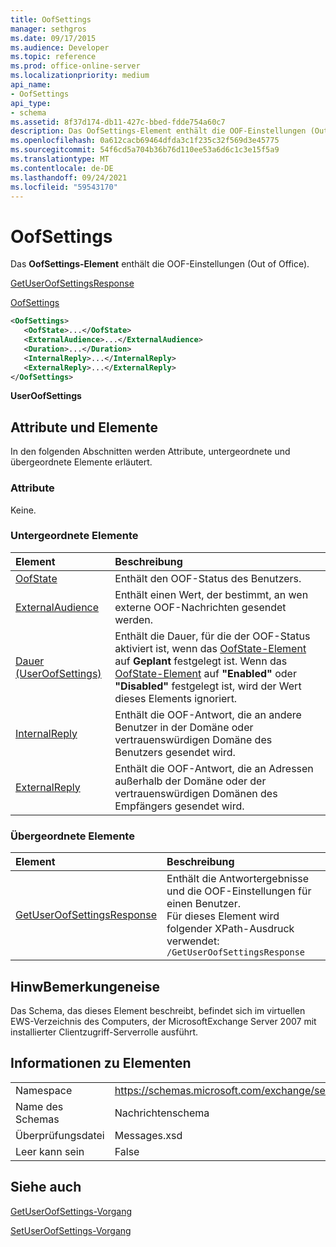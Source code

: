 ```yaml
---
title: OofSettings
manager: sethgros
ms.date: 09/17/2015
ms.audience: Developer
ms.topic: reference
ms.prod: office-online-server
ms.localizationpriority: medium
api_name:
- OofSettings
api_type:
- schema
ms.assetid: 8f37d174-db11-427c-bbed-fdde754a60c7
description: Das OofSettings-Element enthält die OOF-Einstellungen (Out of Office).
ms.openlocfilehash: 0a612cacb69464dfda3c1f235c32f569d3e45775
ms.sourcegitcommit: 54f6cd5a704b36b76d110ee53a6d6c1c3e15f5a9
ms.translationtype: MT
ms.contentlocale: de-DE
ms.lasthandoff: 09/24/2021
ms.locfileid: "59543170"
---
```

# <a name="oofsettings"></a>OofSettings

Das **OofSettings-Element** enthält die OOF-Einstellungen (Out of Office). 
  
[GetUserOofSettingsResponse](getuseroofsettingsresponse.md)
  
[OofSettings](oofsettings.md)
  
```xml
<OofSettings>
   <OofState>...</OofState>
   <ExternalAudience>...</ExternalAudience>
   <Duration>...</Duration>
   <InternalReply>...</InternalReply>
   <ExternalReply>...</ExternalReply>
</OofSettings>
```

 **UserOofSettings**
## <a name="attributes-and-elements"></a>Attribute und Elemente

In den folgenden Abschnitten werden Attribute, untergeordnete und übergeordnete Elemente erläutert.
  
### <a name="attributes"></a>Attribute

Keine.
  
### <a name="child-elements"></a>Untergeordnete Elemente

|**Element**|**Beschreibung**|
|:-----|:-----|
|[OofState](oofstate.md) <br/> |Enthält den OOF-Status des Benutzers.  <br/> |
|[ExternalAudience](externalaudience.md) <br/> |Enthält einen Wert, der bestimmt, an wen externe OOF-Nachrichten gesendet werden.  <br/> |
|[Dauer (UserOofSettings)](duration-useroofsettings.md) <br/> |Enthält die Dauer, für die der OOF-Status aktiviert ist, wenn das [OofState-Element](oofstate.md) auf **Geplant** festgelegt ist. Wenn das [OofState-Element](oofstate.md) auf **"Enabled"** oder **"Disabled"** festgelegt ist, wird der Wert dieses Elements ignoriert.  <br/> |
|[InternalReply](internalreply.md) <br/> |Enthält die OOF-Antwort, die an andere Benutzer in der Domäne oder vertrauenswürdigen Domäne des Benutzers gesendet wird.  <br/> |
|[ExternalReply](externalreply.md) <br/> |Enthält die OOF-Antwort, die an Adressen außerhalb der Domäne oder der vertrauenswürdigen Domänen des Empfängers gesendet wird.  <br/> |
   
### <a name="parent-elements"></a>Übergeordnete Elemente

|**Element**|**Beschreibung**|
|:-----|:-----|
|[GetUserOofSettingsResponse](getuseroofsettingsresponse.md) <br/> |Enthält die Antwortergebnisse und die OOF-Einstellungen für einen Benutzer.  <br/> Für dieses Element wird folgender XPath-Ausdruck verwendet:   <br/>  `/GetUserOofSettingsResponse` <br/> |
   
## <a name="remarks"></a>HinwBemerkungeneise

Das Schema, das dieses Element beschreibt, befindet sich im virtuellen EWS-Verzeichnis des Computers, der MicrosoftExchange Server 2007 mit installierter Clientzugriff-Serverrolle ausführt.
  
## <a name="element-information"></a>Informationen zu Elementen

|||
|:-----|:-----|
|Namespace  <br/> |https://schemas.microsoft.com/exchange/services/2006/messages  <br/> |
|Name des Schemas  <br/> |Nachrichtenschema  <br/> |
|Überprüfungsdatei  <br/> |Messages.xsd  <br/> |
|Leer kann sein  <br/> |False  <br/> |
   
## <a name="see-also"></a>Siehe auch



[GetUserOofSettings-Vorgang](getuseroofsettings-operation.md)
  
[SetUserOofSettings-Vorgang](setuseroofsettings-operation.md)

